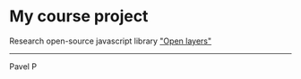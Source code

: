 # My course project


Research open-source javascript library ["Open layers"](https://github.com/openlayers/openlayers)
***
Pavel P
